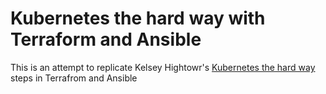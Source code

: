 # Kubernetes the hard way with Terraform and Ansible

This is an attempt to replicate Kelsey  Hightowr's [Kubernetes the hard way ](https://github.com/kelseyhightower/kubernetes-the-hard-way) steps in
Terrafrom and Ansible


